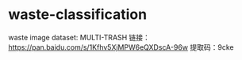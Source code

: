 # waste-classification
waste image dataset: MULTI-TRASH 链接：https://pan.baidu.com/s/1Kfhv5XjMPW6eQXDscA-96w  提取码：9cke
